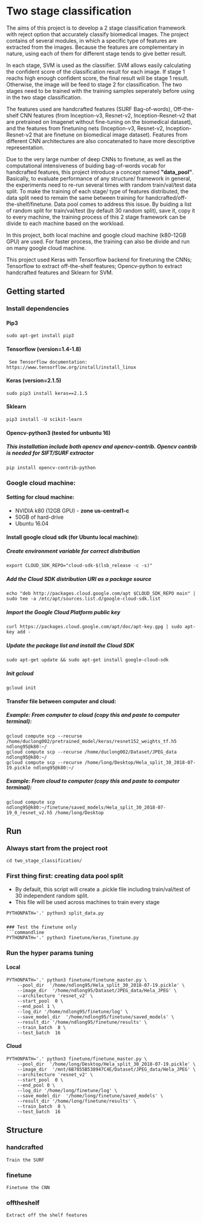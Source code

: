 # Two stage classification 
The aims of this project is to develop a 2 stage classification framework with reject option that accurately classify biomedical images. The project contains of several modules, in which a specific type of features are extracted from the images. Because the features are complementary in nature, using each of them for different stage tends to give better result.

In each stage, SVM is used as the classifier. SVM allows easily calculating the confident score of the classification result for each image. If stage 1 reachs high enough confident score, the final result will be stage 1 result. Otherwise, the image will be feed to stage 2 for classification. The two stages need to be trained with the training samples seperately before using in the two stage classification.

The features used are handcrafted features (SURF Bag-of-words), Off-the-shelf CNN features (from Inception-v3, Resnet-v2, Inception-Resnet-v2 that are pretrained on Imagenet without fine-tuning on the biomedical dataset), and the features from finetuning nets (Inception-v3, Resnet-v2, Inception-Resnet-v2 that are finetune on biomedical image dataset). Features from different CNN architectures are also concatenated to have more descriptive representation.

Due to the very large number of deep CNNs to finetune, as well as the computational intensiveness of buiding bag-of-words vocab for handcrafted features, this project introduce a concept named **"data_pool"**. Basically, to evaluate performance of any structure/ framework in general, the experiments need to re-run several times with random train/val/test data split. To make the training of each stage/ type of features distributed, the data split need to remain the same between training for handcrafted/off-the-shelf/finetune. Data pool comes to address this issue. By buiding a list of random split for train/val/test (by default 30 random split), save it, copy it to every machine, the training process of this 2 stage framework can be divide to each machine based on the workload.


In this project, both local machine and google cloud machine (k80-12GB GPU) are used. For faster process, the training can also be divide and run on many google cloud machine.

This project used Keras with Tensorflow backend for finetuning the CNNs; Tensorflow to extract off-the-shelf features; Opencv-python to extract handcrafted features and Sklearn for SVM. 

## Getting started
### Install dependencies 
#### Pip3
```commandline
sudo apt-get install pip3
```
#### Tensorflow (version=1.4-1.8)
```commandline
 See Tensorflow documentation: https://www.tensorflow.org/install/install_linux
```
#### Keras (version=2.1.5)
```commandline
sudo pip3 install keras==2.1.5
```
#### Sklearn
```commandline
pip3 install -U scikit-learn
```
#### Opencv-python3 (tested for unbuntu 16) 
##### This installation include both opencv and opencv-contrib. Opencv contrib is needed for SIFT/SURF extractor
```commandline
pip install opencv-contrib-python
```

### Google cloud machine:
#### Setting for cloud machine:
* NVIDIA k80 (12GB GPU) - **zone us-central1-c**
* 50GB of hard-drive
* Ubuntu 16.04
#### Install google cloud sdk (for Ubuntu local machine):
##### Create environment variable for correct distribution
```
export CLOUD_SDK_REPO="cloud-sdk-$(lsb_release -c -s)"
```
##### Add the Cloud SDK distribution URI as a package source
```
echo "deb http://packages.cloud.google.com/apt $CLOUD_SDK_REPO main" | sudo tee -a /etc/apt/sources.list.d/google-cloud-sdk.list
```
##### Import the Google Cloud Platform public key
```
curl https://packages.cloud.google.com/apt/doc/apt-key.gpg | sudo apt-key add -
```
##### Update the package list and install the Cloud SDK
```
sudo apt-get update && sudo apt-get install google-cloud-sdk
```
##### Init gcloud 
```commandline
gcloud init
```

#### Transfer file between computer and cloud:
##### Example: From computer to cloud (copy this and paste to computer terminal):
```
gcloud compute scp --recurse  /home/duclong002/pretrained_model/keras/resnet152_weights_tf.h5 ndlong95@k80:~/
gcloud compute scp --recurse /home/duclong002/Dataset/JPEG_data ndlong95@k80:~/
gcloud compute scp --recurse /home/long/Desktop/Hela_split_30_2018-07-19.pickle ndlong95@k80:~/
```
##### Example: From cloud to computer (copy this and paste to computer terminal):
```commandline
gcloud compute scp ndlong95@k80:~/finetune/saved_models/Hela_split_30_2018-07-19_0_resnet_v2.h5 /home/long/Desktop
```

## Run
### Always start from the project root
```commandline
cd two_stage_classification/
```
### First thing first: creating data pool split
* By default, this script will create a .pickle file including train/val/test of 30 independent random split.
* This file will be used across machines to train every stage
```commandline
PYTHONPATH='.' python3 split_data.py
```
### 

```
### Test the finetune only
```commandline
PYTHONPATH='.' python3 finetune/keras_finetune.py 
```

### Run the hyper params tuning
#### Local 
```commandline
PYTHONPATH='.' python3 finetune/finetune_master.py \
    --pool_dir  '/home/ndlong95/Hela_split_30_2018-07-19.pickle' \
    --image_dir  '/home/ndlong95/Dataset/JPEG_data/Hela_JPEG' \
    --architecture 'resnet_v2' \
    --start_pool  0 \
    --end_pool 1 \
    --log_dir '/home/ndlong95/finetune/log' \
    --save_model_dir  '/home/ndlong95/finetune/saved_models' \
    --result_dir '/home/ndlong95/finetune/results' \
    --train_batch  8 \
    --test_batch  16
```
#### Cloud
```
PYTHONPATH='.' python3 finetune/finetune_master.py \
    --pool_dir  '/home/long/Desktop/Hela_split_30_2018-07-19.pickle' \
    --image_dir  '/mnt/6B7855B538947C4E/Dataset/JPEG_data/Hela_JPEG' \
    --architecture 'resnet_v2' \
    --start_pool  0 \
    --end_pool 0 \
    --log_dir '/home/long/finetune/log' \
    --save_model_dir  '/home/long/finetune/saved_models' \
    --result_dir '/home/long/finetune/results' \
    --train_batch  8 \
    --test_batch  16

```

## Structure
### handcrafted 
```commandline
Train the SURF
```

### finetune
```commandline
Finetune the CNN
```

### offtheshelf
```commandline
Extract off the shelf features
```

